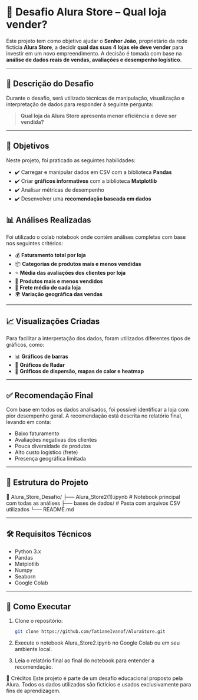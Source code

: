# 🏪 Desafio Alura Store – Qual loja vender?

Este projeto tem como objetivo ajudar o **Senhor João**, proprietário da rede fictícia **Alura Store**, a decidir **qual das suas 4 lojas ele deve vender** para investir em um novo empreendimento. A decisão é tomada com base na **análise de dados reais de vendas, avaliações e desempenho logístico**.

---
## 📌 Descrição do Desafio

Durante o desafio, será utilizado técnicas de manipulação, visualização e interpretação de dados para responder à seguinte pergunta:

> **Qual loja da Alura Store apresenta menor eficiência e deve ser vendida?**

---

## 🎯 Objetivos

Neste projeto, foi praticado as seguintes habilidades:

- ✔️ Carregar e manipular dados em CSV com a biblioteca **Pandas**
- ✔️ Criar **gráficos informativos** com a biblioteca **Matplotlib**
- ✔️ Analisar métricas de desempenho 
- ✔️ Desenvolver uma **recomendação baseada em dados**

## 📊 Análises Realizadas

Foi utilizado o colab notebook onde contém análises completas com base nos seguintes critérios:

- 💰 **Faturamento total por loja**
- 📦 **Categorias de produtos mais e menos vendidas**
- ⭐ **Média das avaliações dos clientes por loja**
- 🛒 **Produtos mais e menos vendidos**
- 🚚 **Frete médio de cada loja**
- 🌍 **Variação geográfica das vendas**

---

## 📈 Visualizações Criadas

Para facilitar a interpretação dos dados, foram utilizados diferentes tipos de gráficos, como:

- 📊 **Gráficos de barras**
- 🥧 **Gráficos de Radar**
- 📍 **Gráficos de dispersão, mapas de calor e heatmap**

---

## ✅ Recomendação Final

Com base em todos os dados analisados, foi possível identificar a loja com pior desempenho geral. A recomendação está descrita no relatório final, levando em conta:

- Baixo faturamento
- Avaliações negativas dos clientes
- Pouca diversidade de produtos
- Alto custo logístico (frete)
- Presença geográfica limitada

---

## 📂 Estrutura do Projeto

📁 Alura_Store_Desafio/
├── Alura_Store2(1).ipynb # Notebook principal com todas as análises
├── bases de dados/ # Pasta com arquivos CSV utilizados
└── README.md

---

## 🛠 Requisitos Técnicos

- Python 3.x
- Pandas
- Matplotlib
- Numpy
- Seaborn
- Google Colab

---

## 🚀 Como Executar

1. Clone o repositório:
   ```bash
   git clone https://github.com/TatianeIvanof/AluraStore.git

2. Execute o notebook Alura_Store2.ipynb no Google Colab ou em seu ambiente local.

3. Leia o relatório final ao final do notebook para entender a recomendação.

📌 Créditos
Este projeto é parte de um desafio educacional proposto pela Alura. Todos os dados utilizados são fictícios e usados exclusivamente para fins de aprendizagem.



